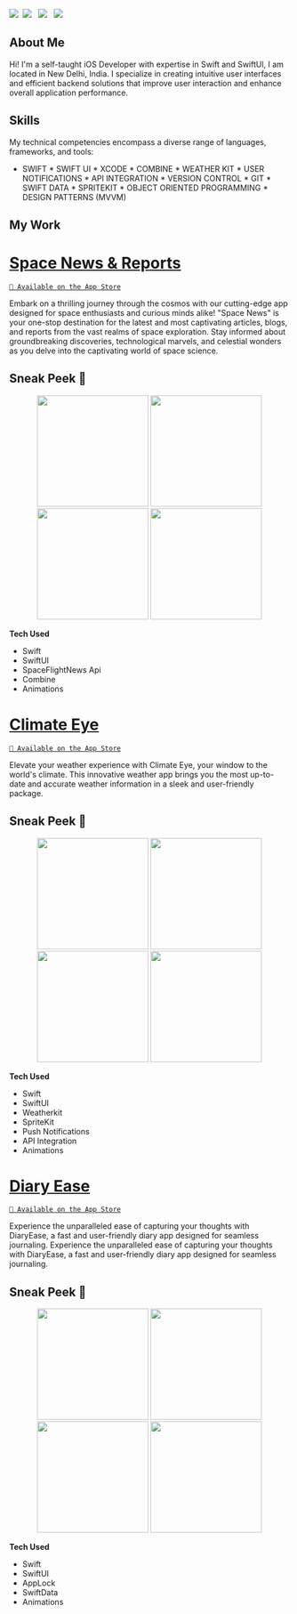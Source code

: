 <a href="https://github.com/aakashbondwal/Portfolio/blob/main/Portfolio%20Images/Resume.pdf" download><img src="https://img.shields.io/badge/Download-Resume-ff69b4.svg?style=for-the-badge&logo=codeigniter&logoColor=white"></a>&nbsp;&nbsp;<a href="mailto:aakashbondwal4@gmail.com"><img src="https://img.shields.io/badge/Email-aakashbondwal4-8056d5.svg?style=for-the-badge&logo=minutemailer&logoColor=white"></a>&nbsp;&nbsp;&nbsp;<a href="https://www.linkedin.com/in/aakashbondwal" target="_blank"><img src="https://img.shields.io/badge/linkedin-aakashbondwal-brightgreen.svg?style=for-the-badge&logo=linkedin&logoColor=white" ></a>&nbsp;&nbsp;&nbsp;<a href="https://twitter.com/aakash_bondwal" target="_blank"><img src="https://img.shields.io/badge/twitter-aakash_bondwal-blue.svg?style=for-the-badge&logo=twitter&logoColor=white"></a>


## About Me
Hi! I'm a self-taught iOS Developer with expertise in Swift and SwiftUl, I am located in New Delhi, India. I specialize in creating intuitive user interfaces and efficient backend solutions that improve user interaction and enhance overall application performance. 

## Skills
My technical competencies encompass a diverse range of languages, frameworks, and tools:

* SWIFT * SWIFT UI * XCODE * COMBINE * WEATHER KIT * USER NOTIFICATIONS * API INTEGRATION * VERSION CONTROL * GIT * SWIFT DATA * SPRITEKIT * OBJECT ORIENTED PROGRAMMING * DESIGN PATTERNS (MVVM)

## My Work
# [Space News & Reports](https://apps.apple.com/in/app/space-news-reports/id6475634079)
[`📲 Available on the App Store`](https://apps.apple.com/in/app/space-news-reports/id6475634079)

Embark on a thrilling journey through the cosmos with our cutting-edge app designed for space enthusiasts and curious minds alike! "Space News" is your one-stop destination for the latest and most captivating articles, blogs, and reports from the vast realms of space exploration. Stay informed about groundbreaking discoveries, technological marvels, and celestial wonders as you delve into the captivating world of space science.

## Sneak Peek 👀

<p align="center">
  <img src="https://github.com/aakashbondwal/Portfolio/blob/main/Portfolio%20Images/SpaceNewsImage/1.png", width="200"/>
  <img src="https://github.com/aakashbondwal/Portfolio/blob/main/Portfolio%20Images/SpaceNewsImage/2.png", width="200"/>
  <img src="https://github.com/aakashbondwal/Portfolio/blob/main/Portfolio%20Images/SpaceNewsImage/3.png", width="200"/>
  <img src="https://github.com/aakashbondwal/Portfolio/blob/main/Portfolio%20Images/SpaceNewsImage/4.png", width="200"/>
</p>


**Tech Used**
- Swift
- SwiftUI
- SpaceFlightNews Api
- Combine
- Animations

  
# [Climate Eye](https://apps.apple.com/in/app/climateeye/id6470154608)
[`📲 Available on the App Store`](https://apps.apple.com/in/app/climateeye/id6470154608)

Elevate your weather experience with Climate Eye, your window to the world's climate. This innovative weather app brings you the most up-to-date and accurate weather information in a sleek and user-friendly package.

## Sneak Peek 👀

<p align="center">
  <img src="https://github.com/aakashbondwal/Portfolio/blob/main/Portfolio%20Images/ClimateEyeImages/1.png", width="200"/>
  <img src="https://github.com/aakashbondwal/Portfolio/blob/main/Portfolio%20Images/ClimateEyeImages/2.png", width="200"/>
  <img src="https://github.com/aakashbondwal/Portfolio/blob/main/Portfolio%20Images/ClimateEyeImages/3.png", width="200"/>
  <img src="https://github.com/aakashbondwal/Portfolio/blob/main/Portfolio%20Images/ClimateEyeImages/4.png", width="200"/>
</p>


**Tech Used**
- Swift
- SwiftUI
- Weatherkit
- SpriteKit
- Push Notifications
- API Integration
- Animations


# [Diary Ease](https://apps.apple.com/in/app/diary-ease/id6475321698)
[`📲 Available on the App Store`](https://apps.apple.com/in/app/diary-ease/id6475321698)

Experience the unparalleled ease of capturing your thoughts with DiaryEase, a fast and user-friendly diary app designed for seamless journaling. Experience the unparalleled ease of capturing your thoughts with DiaryEase, a fast and user-friendly diary app designed for seamless journaling. 

## Sneak Peek 👀

<p align="center">
  <img src="https://github.com/aakashbondwal/Portfolio/blob/main/Portfolio%20Images/DiaryEaseImage/1.png", width="200"/>
  <img src="https://github.com/aakashbondwal/Portfolio/blob/main/Portfolio%20Images/DiaryEaseImage/2.png", width="200"/>
  <img src="https://github.com/aakashbondwal/Portfolio/blob/main/Portfolio%20Images/DiaryEaseImage/3.png", width="200"/>
  <img src="https://github.com/aakashbondwal/Portfolio/blob/main/Portfolio%20Images/DiaryEaseImage/4.png", width="200"/>
</p>


**Tech Used**
- Swift
- SwiftUI
- AppLock
- SwiftData
- Animations


